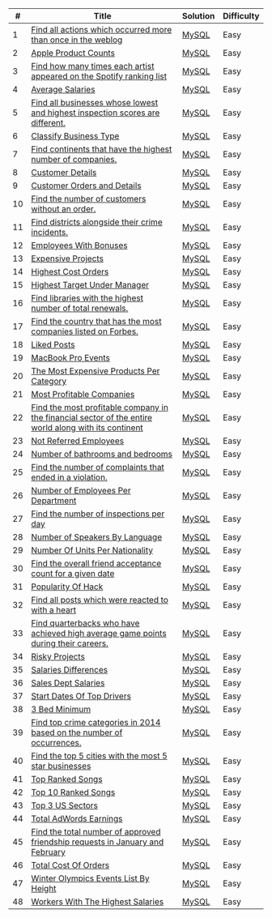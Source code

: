 | # | Title | Solution | Difficulty | 
|---| ----- | -------- | ---------- |
|1|[Find all actions which occurred more than once in the weblog](https://platform.stratascratch.com/coding/9771-find-all-actions-which-occurred-more-than-once-in-the-weblog?python=)|[MySQL](./allActionsinWeblog.sql)|Easy|
|2|[Apple Product Counts](https://platform.stratascratch.com/coding/10141-apple-product-counts?python=)|[MySQL](./appleProductCount.sql)|Easy|
|3|[Find how many times each artist appeared on the Spotify ranking list](https://platform.stratascratch.com/coding/9992-find-artists-that-have-been-on-spotify-the-most-number-of-times?python=)|[MySQL](./artistAppearedSpotifyRank.sql)|Easy|
|4|[Average Salaries](https://platform.stratascratch.com/coding/9917-average-salaries?python=)|[MySQL](./averageSalaries.sql)|Easy|
|5|[Find all businesses whose lowest and highest inspection scores are different.](https://platform.stratascratch.com/coding/9731-find-all-businesses-whose-lowest-and-highest-inspection-scores-are-different?python=)|[MySQL](./businessWithLowestHighest.sql)|Easy|
|6|[Classify Business Type](https://platform.stratascratch.com/coding/9726-classify-business-type?python=)|[MySQL](./classifyBusinessType.sql)|Easy|
|7|[Find continents that have the highest number of companies.](https://platform.stratascratch.com/coding/9804-find-continents-that-have-the-highest-number-of-companies?python=)|[MySQL](./continentWithhighestCompanies.sql)|Easy|
|8|[Customer Details](https://platform.stratascratch.com/coding/9891-customer-details?python=)|[MySQL](./customerDetails.sql)|Easy|
|9|[Customer Orders and Details](https://platform.stratascratch.com/coding/9908-customer-orders-and-details?python=)|[MySQL](./customerOrdersAndDetails.sql)|Easy|
|10|[Find the number of customers without an order.](https://platform.stratascratch.com/coding/10089-find-the-number-of-customers-without-an-order?python=)|[MySQL](./customersWithoutAnOrder.sql)|Easy|
|11|[Find districts alongside their crime incidents.](https://platform.stratascratch.com/coding/9748-find-districts-with-the-most-crime-incidents?python=)|[MySQL](./districtMostCrime.sql)|Easy|
|12|[Employees With Bonuses](https://platform.stratascratch.com/coding/9903-employees-with-bonuses?python=)|[MySQL](./employeeWithBonus.sql)|Easy|
|13|[Expensive Projects](https://platform.stratascratch.com/coding/10301-expensive-projects?python=)|[MySQL](./expensiveProjects.sql)|Easy|
|14|[Highest Cost Orders](https://platform.stratascratch.com/coding/9915-highest-cost-orders?python=)|[MySQL](./highestCostOrders.sql)|Easy|
|15|[Highest Target Under Manager](https://platform.stratascratch.com/coding/9905-highest-target-under-manager?python=)|[MySQL](./highestTargetUnderManager.sql)|Easy|
|16|[Find libraries with the highest number of total renewals.](https://platform.stratascratch.com/coding/9930-find-libraries-with-the-highest-number-of-total-renewals?python=)|[MySQL](./libraryWithHighRenewals.sql)|Easy|
|17|[Find the country that has the most companies listed on Forbes.](https://platform.stratascratch.com/coding/9795-find-the-country-that-has-the-most-companies-listed-on-forbes?python=)|[MySQL](./libraryWithMostCompanies.sql)|Easy|
|18|[Liked Posts](https://platform.stratascratch.com/coding/10088-liked-posts?python=)|[MySQL](./likedPosts.sql)|Easy|
|19|[MacBook Pro Events](https://platform.stratascratch.com/coding/10140-macbook-pro-events?python=)|[MySQL](./macbookProEvents.sql)|Easy|
|20|[The Most Expensive Products Per Category](https://platform.stratascratch.com/coding/9607-the-most-expensive-products-per-category?python=)|[MySQL](./mostExpensiveProductUndercategory.sql)|Easy|
|21|[Most Profitable Companies](https://platform.stratascratch.com/coding/9680-most-profitable-companies?python=)|[MySQL](./mostProfitableCompanies.sql)|Easy|
|22|[Find the most profitable company in the financial sector of the entire world along with its continent](https://platform.stratascratch.com/coding/9663-find-the-most-profitable-company-in-the-financial-sector-of-the-entire-world-along-with-its-continent?python=)|[MySQL](./mostProfitableCompanyAcrossWrld.sql)|Easy|
|23|[Not Referred Employees](https://platform.stratascratch.com/coding/9907-not-referred-employees?python=)|[MySQL](./notReferredEmployees.sql)|Easy|
|24|[Number of bathrooms and bedrooms](https://platform.stratascratch.com/coding/9622-number-of-bathrooms-and-bedrooms?python=)|[MySQL](./numberBedroomBathroom.sql)|Easy|
|25|[Find the number of complaints that ended in a violation.](https://platform.stratascratch.com/coding/9733-find-the-number-of-complaints-that-ended-in-a-violation?python=)|[MySQL](./numberComplaintsInViolations.sql)|Easy|
|26|[Number of Employees Per Department](https://platform.stratascratch.com/coding/9906-number-of-employees-per-department?python=)|[MySQL](./numberEmployeesPerDept.sql)|Easy|
|27|[Find the number of inspections per day](https://platform.stratascratch.com/coding/9704-find-the-number-of-inspections-per-day?python=)|[MySQL](./numberOfInspections.sql)|Easy|
|28|[Number of Speakers By Language](https://platform.stratascratch.com/coding/10139-number-of-speakers-by-language?python=)|[MySQL](./numberSpeakersByLanguage.sql)|Easy|
|29|[Number Of Units Per Nationality](https://platform.stratascratch.com/coding/10156-number-of-units-per-nationality?python=)|[MySQL](./numberUnitsPerNationality.sql)|Easy|
|30|[Find the overall friend acceptance count for a given date](https://platform.stratascratch.com/coding/9780-find-the-overall-friend-acceptance-count-for-a-given-date?python=)|[MySQL](./overallAcceptanceDate.sql)|Easy|
|31|[Popularity Of Hack](https://platform.stratascratch.com/coding/10061-popularity-of-hack?python=)|[MySQL](./popularityOfHack.sql)|Easy|
|32|[Find all posts which were reacted to with a heart](https://platform.stratascratch.com/coding/10087-find-all-posts-which-were-reacted-to-with-a-heart?python=)|[MySQL](./postsReactWithHeart.sql)|Easy|
|33|[Find quarterbacks who have achieved high average game points during their careers.](https://platform.stratascratch.com/coding/9961-find-quarterbacks-who-have-achieved-high-average-game-points-during-their-careers?python=)|[MySQL](./quarterbackWithHighestGame.sql)|Easy|
|34|[Risky Projects](https://platform.stratascratch.com/coding/10304-risky-projects?python=)|[MySQL](./riskyProject.sql)|Easy|
|35|[Salaries Differences](https://platform.stratascratch.com/coding/10308-salaries-differences?python=)|[MySQL](./salariesDifferences.sql)|Easy|
|36|[Sales Dept Salaries](https://platform.stratascratch.com/coding/9920-sales-dept-salaries?python=)|[MySQL](./salesDeptSalaries.sql)|Easy|
|37|[Start Dates Of Top Drivers](https://platform.stratascratch.com/coding/10083-start-dates-of-top-drivers?python=)|[MySQL](./startDateOfTopDrivers.sql)|Easy|
|38|[3 Bed Minimum](https://platform.stratascratch.com/coding/9627-3-bed-minimum?python=)|[MySQL](./threeBedMinimum.sql)|Easy|
|39|[Find top crime categories in 2014 based on the number of occurrences.](https://platform.stratascratch.com/coding/9746-find-top-crime-categories-in-2014-based-on-the-number-of-occurrences?python=)|[MySQL](./topCrimeBasedOnOccurences.sql)|Easy|
|40|[Find the top 5 cities with the most 5 star businesses](https://platform.stratascratch.com/coding/10148-find-the-top-10-cities-with-the-most-5-star-businesses?python=)|[MySQL](./topFiveCitiesWithTopFiveBusiness.sql)|Easy|
|41|[Top Ranked Songs](https://platform.stratascratch.com/coding/9991-top-ranked-songs?python=)|[MySQL](./topRankedSongs.sql)|Easy|
|42|[Top 10 Ranked Songs](https://platform.stratascratch.com/coding/9995-top-10-ranked-songs?python=)|[MySQL](./topTenRankedSongs.sql)|Easy|
|43|[Top 3 US Sectors](https://platform.stratascratch.com/coding/9802-top-3-us-sectors?python=)|[MySQL](./topThreeUSSectors.sql)|Easy|
|44|[Total AdWords Earnings](https://platform.stratascratch.com/coding/10164-total-adwords-earnings?python=)|[MySQL](./totalAdwords.sql)|Easy|
|45|[Find the total number of approved friendship requests in January and February](https://platform.stratascratch.com/coding/9789-find-the-total-number-of-approved-friendship-requests-in-january-and-february?python=)|[MySQL](./totalApprovedFriendRequest.sql)|Easy|
|46|[Total Cost Of Orders](https://platform.stratascratch.com/coding/10183-total-cost-of-orders?python=)|[MySQL](./totalCostOrders.sql)|Easy|
|47|[Winter Olympics Events List By Height](https://platform.stratascratch.com/coding/9943-winter-olympics-events-list-by-height?python=)|[MySQL](./winterOlympicsEvents.sql)|Easy|
|48|[Workers With The Highest Salaries](https://platform.stratascratch.com/coding/10353-workers-with-the-highest-salaries?python=)|[MySQL](./workerWithHighestSalary.sql)|Easy|
